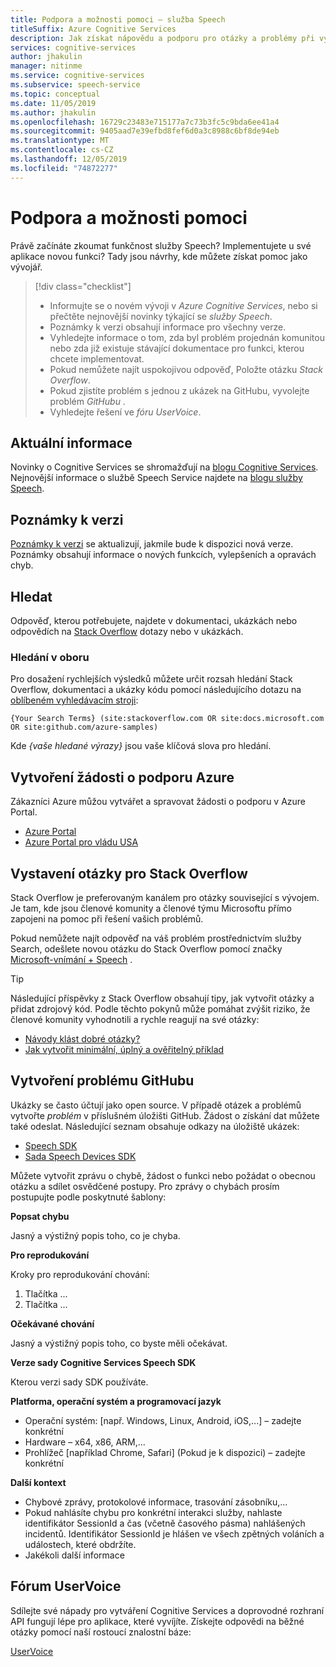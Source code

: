 ```yaml
---
title: Podpora a možnosti pomoci – služba Speech
titleSuffix: Azure Cognitive Services
description: Jak získat nápovědu a podporu pro otázky a problémy při vytváření aplikací, které se integrují se službou Speech
services: cognitive-services
author: jhakulin
manager: nitinme
ms.service: cognitive-services
ms.subservice: speech-service
ms.topic: conceptual
ms.date: 11/05/2019
ms.author: jhakulin
ms.openlocfilehash: 16729c23483e715177a7c73b3fc5c9bda6ee41a4
ms.sourcegitcommit: 9405aad7e39efbd8fef6d0a3c8988c6bf8de94eb
ms.translationtype: MT
ms.contentlocale: cs-CZ
ms.lasthandoff: 12/05/2019
ms.locfileid: "74872277"
---
```

# <a name="support-and-help-options"></a>Podpora a možnosti pomoci

Právě začínáte zkoumat funkčnost služby Speech? Implementujete u své aplikace novou funkci? Tady jsou návrhy, kde můžete získat pomoc jako vývojář.

> [!div class="checklist"]
> * Informujte se o novém vývoji v *Azure Cognitive Services*, nebo si přečtěte nejnovější novinky týkající se *služby Speech*.
> * Poznámky k verzi obsahují informace pro všechny verze.
> * Vyhledejte informace o tom, zda byl problém projednán komunitou nebo zda již existuje stávající dokumentace pro funkci, kterou chcete implementovat.
> * Pokud nemůžete najít uspokojivou odpověď, Položte otázku *Stack Overflow*.
> * Pokud zjistíte problém s jednou z ukázek na GitHubu, vyvolejte problém *GitHubu* .
> * Vyhledejte řešení ve *fóru UserVoice*.

## <a name="stay-informed"></a>Aktuální informace

Novinky o Cognitive Services se shromažďují na [blogu Cognitive Services](https://azure.microsoft.com/blog/topics/cognitive-services/). Nejnovější informace o službě Speech Service najdete na [blogu služby Speech](https://azure.microsoft.com/blog/tag/speech-service/).

## <a name="release-notes"></a>Poznámky k verzi

[Poznámky k verzi](https://aka.ms/csspeech/whatsnew) se aktualizují, jakmile bude k dispozici nová verze. Poznámky obsahují informace o nových funkcích, vylepšeních a opravách chyb.

## <a name="search"></a>Hledat

Odpověď, kterou potřebujete, najdete v dokumentaci, ukázkách nebo odpovědích na [Stack Overflow](https://www.stackoverflow.com) dotazy nebo v ukázkách.

### <a name="scoped-search"></a>Hledání v oboru

Pro dosažení rychlejších výsledků můžete určit rozsah hledání Stack Overflow, dokumentaci a ukázky kódu pomocí následujícího dotazu na [oblíbeném vyhledávacím stroji](https://bing.com):

```
{Your Search Terms} (site:stackoverflow.com OR site:docs.microsoft.com OR site:github.com/azure-samples)
```

Kde *{vaše hledané výrazy}* jsou vaše klíčová slova pro hledání.

## <a name="create-an-azure-support-request"></a>Vytvoření žádosti o podporu Azure

Zákazníci Azure můžou vytvářet a spravovat žádosti o podporu v Azure Portal.

* [Azure Portal](https://ms.portal.azure.com/#blade/Microsoft_Azure_Support/HelpAndSupportBlade/overview)
* [Azure Portal pro vládu USA](https://portal.azure.us)

## <a name="post-a-question-to-stack-overflow"></a>Vystavení otázky pro Stack Overflow

Stack Overflow je preferovaným kanálem pro otázky související s vývojem. Je tam, kde jsou členové komunity a členové týmu Microsoftu přímo zapojeni na pomoc při řešení vašich problémů.

Pokud nemůžete najít odpověď na váš problém prostřednictvím služby Search, odešlete novou otázku do Stack Overflow pomocí značky [Microsoft-vnímání + Speech](https://stackoverflow.com/questions/tagged/microsoft-cognitive+speech) .

> [!TIP]
> Následující příspěvky z Stack Overflow obsahují tipy, jak vytvořit otázky a přidat zdrojový kód. Podle těchto pokynů může pomáhat zvýšit riziko, že členové komunity vyhodnotili a rychle reagují na své otázky:  
> * [Návody klást dobré otázky?](https://stackoverflow.com/help/how-to-ask)
> * [Jak vytvořit minimální, úplný a ověřitelný příklad](https://stackoverflow.com/help/mcve)

## <a name="create-a-github-issue"></a>Vytvoření problému GitHubu

Ukázky se často účtují jako open source. V případě otázek a problémů vytvořte *problém* v příslušném úložišti GitHub. Žádost o získání dat můžete také odeslat. Následující seznam obsahuje odkazy na úložiště ukázek:

* [Speech SDK](https://github.com/Azure-Samples/cognitive-services-speech-sdk/issues)
* [Sada Speech Devices SDK](https://github.com/Azure-Samples/Cognitive-Services-Speech-Devices-SDK/issues)

Můžete vytvořit zprávu o chybě, žádost o funkci nebo požádat o obecnou otázku a sdílet osvědčené postupy. Pro zprávy o chybách prosím postupujte podle poskytnuté šablony:

**Popsat chybu**

Jasný a výstižný popis toho, co je chyba.

**Pro reprodukování**

Kroky pro reprodukování chování:
1. Tlačítka ...
2. Tlačítka ...

**Očekávané chování**

Jasný a výstižný popis toho, co byste měli očekávat.

**Verze sady Cognitive Services Speech SDK**

Kterou verzi sady SDK používáte.

**Platforma, operační systém a programovací jazyk**

 - Operační systém: [např. Windows, Linux, Android, iOS,...] – zadejte konkrétní
 - Hardware – x64, x86, ARM,...
 - Prohlížeč [například Chrome, Safari] (Pokud je k dispozici) – zadejte konkrétní

**Další kontext**

 - Chybové zprávy, protokolové informace, trasování zásobníku,...
 - Pokud nahlásíte chybu pro konkrétní interakci služby, nahlaste identifikátor SessionId a čas (včetně časového pásma) nahlášených incidentů. Identifikátor SessionId je hlášen ve všech zpětných voláních a událostech, které obdržíte.
 - Jakékoli další informace


## <a name="uservoice-forum"></a>Fórum UserVoice

Sdílejte své nápady pro vytváření Cognitive Services a doprovodné rozhraní API fungují lépe pro aplikace, které vyvíjíte. Získejte odpovědi na běžné otázky pomocí naší rostoucí znalostní báze:

[UserVoice](https://cognitive.uservoice.com/)
